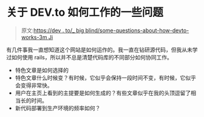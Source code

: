 # 关于 DEV.to 如何工作的一些问题

> 原文:[https://dev . to/_ big blind/some-questions-about-how-devto-works-3m Ji](https://dev.to/_bigblind/some-questions-about-how-devto-works-3mji)

有几件事我一直想知道这个网站是如何运作的。我一直在钻研源代码，但我从未学过如何使用 rails，所以并不总是清楚代码库的不同部分如何协同工作。

*   特色文章是如何选择的
*   特色文章什么时候变？有时候，它似乎会保持一段时间不变，有时候，它似乎会变得非常快。
*   用户在主页上看到的主提要是如何生成的？有些文章似乎在我的头顶逗留了相当长的时间。
*   新代码部署到生产环境的频率如何？